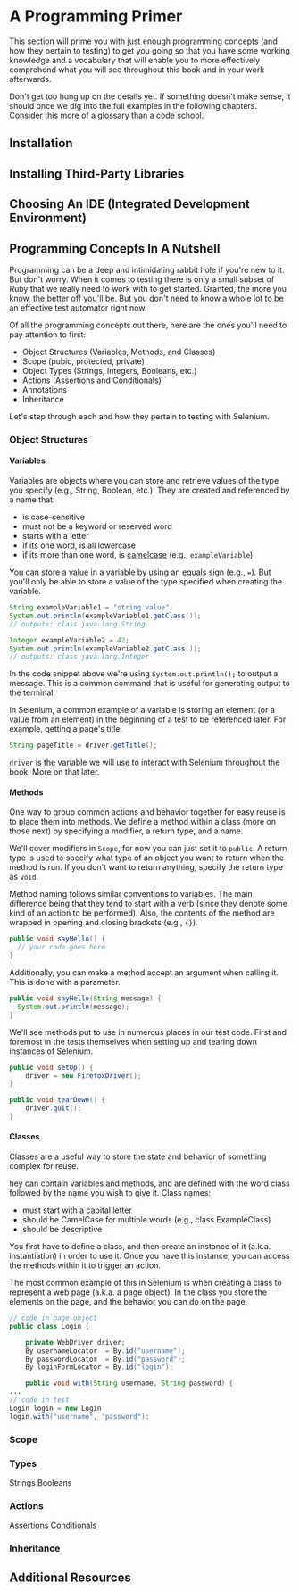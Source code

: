 # A Programming Primer

This section will prime you with just enough programming concepts (and how they pertain to testing) to get you going so that you have some working knowledge and a vocabulary that will enable you to more effectively comprehend what you will see throughout this book and in your work afterwards.

Don't get too hung up on the details yet. If something doesn't make sense, it should once we dig into the full examples in the following chapters. Consider this more of a glossary than a code school.

## Installation
## Installing Third-Party Libraries
## Choosing An IDE (Integrated Development Environment)
## Programming Concepts In A Nutshell

Programming can be a deep and intimidating rabbit hole if you're new to it. But don't worry. When it comes to testing there is only a small subset of Ruby that we really need to work with to get started. Granted, the more you know, the better off you'll be. But you don't need to know a whole lot to be an effective test automator right now.

Of all the programming concepts out there, here are the ones you'll need to pay attention to first:

+ Object Structures (Variables, Methods, and Classes)
+ Scope (pubic, protected, private)
+ Object Types (Strings, Integers, Booleans, etc.)
+ Actions (Assertions and Conditionals)
+ Annotations
+ Inheritance

Let's step through each and how they pertain to testing with Selenium.

### Object Structures

#### Variables

Variables are objects where you can store and retrieve values of the type you specify (e.g., String, Boolean, etc.). They are created and referenced by a name that:

+ is case-sensitive
+ must not be a keyword or reserved word
+ starts with a letter
+ if its one word, is all lowercase
+ if its more than one word, is [camelcase](http://en.wikipedia.org/wiki/CamelCase) (e.g., `exampleVariable`)

You can store a value in a variable by using an equals sign (e.g., `=`). But you'll only be able to store a value of the type specified when creating the variable.

```java
String exampleVariable1 = "string value";
System.out.println(exampleVariable1.getClass());
// outputs: class java.lang.String

Integer exampleVariable2 = 42;
System.out.println(exampleVariable2.getClass());
// outputs: class java.lang.Integer
```

In the code snippet above we're using `System.out.println();` to output a message. This is a common command that is useful for generating output to the terminal.

In Selenium, a common example of a variable is storing an element (or a value from an element) in the beginning of a test to be referenced later. For example, getting a page's title.

```java
String pageTitle = driver.getTitle();
```

`driver` is the variable we will use to interact with Selenium throughout the book. More on that later.

#### Methods

One way to group common actions and behavior together for easy reuse is to place them into methods. We define a method within a class (more on those next) by specifying a modifier, a return type, and a name.

We'll cover modifiers in `Scope`, for now you can just set it to `public`. A return type is used to specify what type of an object you want to return when the method is run. If you don't want to return anything, specify the return type as `void`.

Method naming follows similar conventions to variables. The main difference being that they tend to start with a verb (since they denote some kind of an action to be performed). Also, the contents of the method are wrapped in opening and closing brackets (e.g., `{}`).

```java
public void sayHello() {
  // your code goes here
}
```

Additionally, you can make a method accept an argument when calling it. This is done with a parameter.

```java
public void sayHello(String message) {
  System.out.println(message);
}
```

We'll see methods put to use in numerous places in our test code. First and foremost in the tests themselves when setting up and tearing down instances of Selenium.

```java
public void setUp() {
    driver = new FirefoxDriver();
}

public void tearDown() {
    driver.quit();
}
```

#### Classes

Classes are a useful way to store the state and behavior of something complex for reuse.

hey can contain variables and methods, and are defined with the word class followed by the name you wish to give it. Class names:

+ must start with a capital letter
+ should be CamelCase for multiple words (e.g., class ExampleClass)
+ should be descriptive

You first have to define a class, and then create an instance of it (a.k.a. instantiation) in order to use it. Once you have this instance, you can access the methods within it to trigger an action.

The most common example of this in Selenium is when creating a class to represent a web page (a.k.a. a page object). In the class you store the elements on the page, and the behavior you can do on the page.

```java
// code in page object
public class Login {

    private WebDriver driver;
    By usernameLocator  = By.id("username");
    By passwordLocator  = By.id("password");
    By loginFormLocator = By.id("login");

    public void with(String username, String password) {
...
// code in test
Login login = new Login
login.with("username", "password"):
```

### Scope
### Types

Strings
Booleans

### Actions

Assertions
Conditionals

### Inheritance

## Additional Resources
